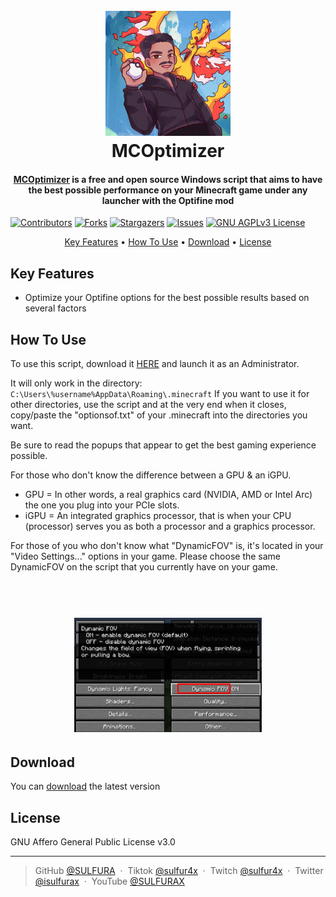 ## 
<h1 align="center">
  <br>
  <a href="https://github.com/SULFURA/MCOptimizer"><img src="https://raw.githubusercontent.com/SULFURA/MCOptimizer/main/files/Logo.png" alt="MCOptimizer" width="200"></a>
  <br>
  MCOptimizer
  <br>
</h1>

<h4 align="center"><a href="https://github.com/SULFURA/MCOptimizer/releases/latest" target="_blank">MCOptimizer</a> is a free and open source Windows script that aims to have the best possible performance on your Minecraft game under any launcher with the Optifine mod </h4>

[![Contributors][contributors-shield]][contributors-url]
[![Forks][forks-shield]][forks-url]
[![Stargazers][stars-shield]][stars-url]
[![Issues][issues-shield]][issues-url]
[![GNU AGPLv3 License][license-shield]][license-url]

<p align="center">
  <a href="#key-features">Key Features</a> •
  <a href="#how-to-use">How To Use</a> •
  <a href="#download">Download</a> •
  <a href="#license">License</a>
</p>

## Key Features

* Optimize your Optifine options for the best possible results based on several factors

## How To Use

To use this script, download it <a href="https://github.com/SULFURA/MCOptimizer/releases/latest" target="_blank">HERE</a> and launch it as an Administrator.

It will only work in the directory: `C:\Users\%username%AppData\Roaming\.minecraft`
If you want to use it for other directories, use the script and at the very end when it closes, copy/paste the "optionsof.txt" of your .minecraft into the directories you want.

Be sure to read the popups that appear to get the best gaming experience possible.

For those who don't know the difference between a GPU & an iGPU.
* GPU = In other words, a real graphics card (NVIDIA, AMD or Intel Arc) the one you plug into your PCIe slots.
* iGPU = An integrated graphics processor, that is when your CPU (processor) serves you as both a processor and a graphics processor.

For those of you who don't know what "DynamicFOV" is, it's located in your "Video Settings..." options in your game. Please choose the same DynamicFOV on the script that you currently have on your game.

## 
<h1 align="center">
  <br>
  <a href="https://raw.githubusercontent.com/SULFURA/MCOptimizer/main/files/DynamicFOV.png"><img src="https://raw.githubusercontent.com/SULFURA/MCOptimizer/main/files/DynamicFOV.png" alt="MCOptimizer" width="300"></a>
  <br>
</h1>

## Download

You can [download](https://github.com/SULFURA/MCOptimizer/releases/latest) the latest version

## License

GNU Affero General Public License v3.0

---

> GitHub [@SULFURA](https://github.com/SULFURA) &nbsp;&middot;&nbsp;
> Tiktok [@sulfur4x](https://www.tiktok.com/@sulfur4x) &nbsp;&middot;&nbsp;
> Twitch [@sulfur4x](https://www.twitch.tv/sulfur4x) &nbsp;&middot;&nbsp;
> Twitter [@isulfurax](https://twitter.com/isulfurax) &nbsp;&middot;&nbsp;
> YouTube [@SULFURAX](https://youtube.com/SULFURAX)

<!-- MARKDOWN LINKS & IMAGES -->
<!-- https://www.markdownguide.org/basic-syntax/#reference-style-links -->
[contributors-shield]: https://img.shields.io/github/contributors/SULFURA/MCOptimizer.svg?style=for-the-badge
[contributors-url]: https://github.com/SULFURA/MCOptimizer/graphs/contributors
[forks-shield]: https://img.shields.io/github/forks/SULFURA/MCOptimizer.svg?style=for-the-badge
[forks-url]: https://github.com/SULFURA/MCOptimizer/network/members
[stars-shield]: https://img.shields.io/github/stars/SULFURA/MCOptimizer.svg?style=for-the-badge
[stars-url]: https://github.com/SULFURA/MCOptimizer/stargazers
[issues-shield]: https://img.shields.io/github/issues/SULFURA/MCOptimizer.svg?style=for-the-badge
[issues-url]: https://github.com/SULFURA/MCOptimizer/issues
[license-shield]: https://img.shields.io/github/license/SULFURA/MCOptimizer.svg?style=for-the-badge
[license-url]: https://github.com/SULFURA/MCOptimizer/blob/main/LICENCE.md
